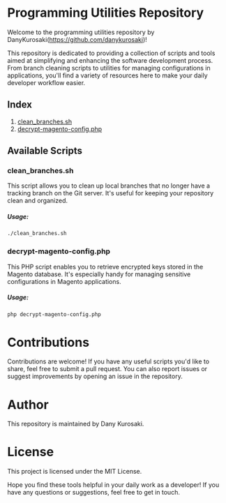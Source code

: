 # Programming Utilities Repository

Welcome to the programming utilities repository by DanyKurosaki(https://github.com/danykurosaki)!

This repository is dedicated to providing a collection of scripts and tools aimed at simplifying and enhancing the software development process. From branch cleaning scripts to utilities for managing configurations in applications, you'll find a variety of resources here to make your daily developer workflow easier.

## Index

1. [clean_branches.sh](#clean_branches-sh)
2. [decrypt-magento-config.php](#decrypt-magento-config-php)

## Available Scripts

<a id='clean_branches-sh'></a>
  
### clean_branches.sh 

This script allows you to clean up local branches that no longer have a tracking branch on the Git server. It's useful for keeping your repository clean and organized.


##### Usage:
```bash
./clean_branches.sh
```

<a id='clean_branches-sh'></a>
  
### decrypt-magento-config.php

This PHP script enables you to retrieve encrypted keys stored in the Magento database. It's especially handy for managing sensitive configurations in Magento applications.

##### Usage:

```bash
php decrypt-magento-config.php
```

# Contributions
Contributions are welcome! If you have any useful scripts you'd like to share, feel free to submit a pull request. You can also report issues or suggest improvements by opening an issue in the repository.

# Author
This repository is maintained by Dany Kurosaki.

# License
This project is licensed under the MIT License.

Hope you find these tools helpful in your daily work as a developer! If you have any questions or suggestions, feel free to get in touch.
